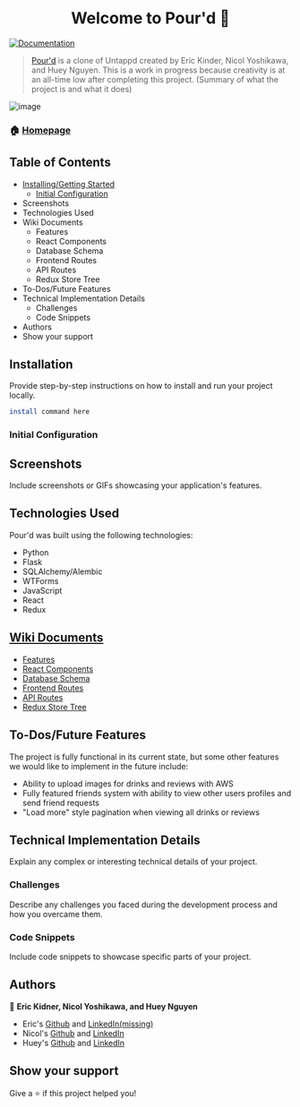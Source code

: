 
<h1 align="center">Welcome to Pour'd 👋</h1>
<p>
  <a href="https://github.com/nicolyoshikawa/pour-d/wiki" target="_blank">
    <img alt="Documentation" src="https://img.shields.io/badge/documentation-yes-brightgreen.svg" />
  </a>
</p>

> [Pour'd](https://pourd.onrender.com/) is a clone of Untappd created by Eric Kinder, Nicol Yoshikawa, and Huey Nguyen. This is a work in progress because creativity is at an all-time low after completing this project. (Summary of what the project is and what it does)

![image](https://github.com/nicolyoshikawa/pour-d/assets/78172054/c4d9ef19-e79c-4fe0-8804-e1164b621846)

### 🏠 [Homepage](https://pourd.onrender.com/home)

## Table of Contents

 - [Installing/Getting Started](https://github.com/nicolyoshikawa/pour-d/blob/huey-readme-edit/README.md#installation)
	 - [Initial Configuration](https://github.com/nicolyoshikawa/pour-d/blob/huey-readme-edit/README.md#initial-configuration)
- Screenshots
- Technologies Used
- Wiki Documents
	- Features
	- React Components
	- Database Schema
	- Frontend Routes
	- API Routes
	- Redux Store Tree
- To-Dos/Future Features
- Technical Implementation Details
	- Challenges
	- Code Snippets
- Authors
- Show your support

## Installation 
Provide step-by-step instructions on how to install and run your project locally.
```sh
install command here
```
### Initial Configuration

## Screenshots

Include screenshots or GIFs showcasing your application's features.


## Technologies Used

Pour'd was built using the following technologies:

- Python
- Flask
- SQLAlchemy/Alembic
- WTForms
- JavaScript
- React
- Redux

## [Wiki Documents](https://github.com/nicolyoshikawa/pour-d/wiki)
- [Features](https://github.com/nicolyoshikawa/pour-d/wiki/Feature-List)
- [React Components](https://github.com/nicolyoshikawa/pour-d/wiki/React-Components)
- [Database Schema](https://github.com/nicolyoshikawa/pour-d/wiki/Database-Schema)
- [Frontend Routes](https://github.com/nicolyoshikawa/pour-d/wiki/Frontend-Routes)
- [API Routes](https://github.com/nicolyoshikawa/pour-d/wiki/Backend-Routes)
- [Redux Store Tree](https://github.com/nicolyoshikawa/pour-d/wiki/Redux-Store-Tree)


## To-Dos/Future Features

The project is fully functional in its current state, but some other features we would like to implement in the future include:

- Ability to upload images for drinks and reviews with AWS
- Fully featured friends system with ability to view other users profiles and send friend requests
- "Load more" style pagination when viewing all drinks or reviews

## Technical Implementation Details

Explain any complex or interesting technical details of your project.

### Challenges

Describe any challenges you faced during the development process and how you overcame them.

### Code Snippets

Include code snippets to showcase specific parts of your project.

## Authors

👤 **Eric Kidner, Nicol Yoshikawa, and Huey Nguyen**

* Eric's [Github](https://github.com/etkndr) and [LinkedIn(missing)](https://linkedin.com/in/missing)
* Nicol's [Github](https://github.com/nicolyoshikawa) and [LinkedIn](https://www.linkedin.com/in/nicol-yoshikawa/)
* Huey's [Github](https://github.com/Syndux) and [LinkedIn](https://www.linkedin.com/in/huey-nguyen/)


## Show your support

Give a ⭐️ if this project helped you!
